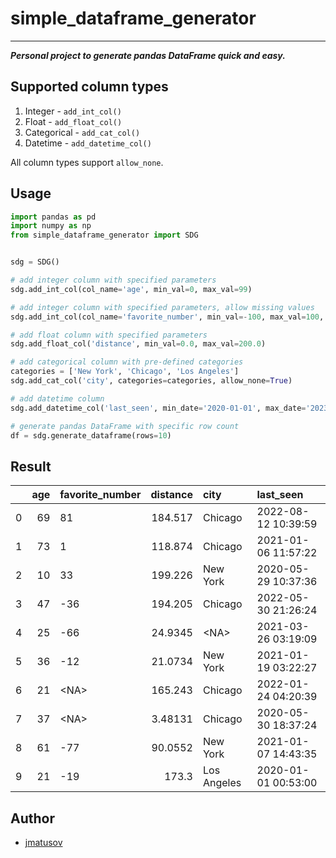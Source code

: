 # simple_dataframe_generator
___

**_Personal project to generate pandas DataFrame quick and easy._**

## Supported column types

1. Integer - ```add_int_col()```
2. Float - ```add_float_col()```
3. Categorical - ```add_cat_col()```
4. Datetime - ```add_datetime_col()```

All column types support ```allow_none```.


## Usage

```python
import pandas as pd
import numpy as np
from simple_dataframe_generator import SDG


sdg = SDG()

# add integer column with specified parameters
sdg.add_int_col(col_name='age', min_val=0, max_val=99)

# add integer column with specified parameters, allow missing values
sdg.add_int_col(col_name='favorite_number', min_val=-100, max_val=100, allow_none=True, none_proba=10)

# add float column with specified parameters
sdg.add_float_col('distance', min_val=0.0, max_val=200.0)

# add categorical column with pre-defined categories
categories = ['New York', 'Chicago', 'Los Angeles']
sdg.add_cat_col('city', categories=categories, allow_none=True)

# add datetime column
sdg.add_datetime_col('last_seen', min_date='2020-01-01', max_date='2023-02-01')

# generate pandas DataFrame with specific row count
df = sdg.generate_dataframe(rows=10)
```

## Result

|     | age | favorite_number | distance | city        | last_seen           |
|----:|----:|:----------------|---------:|:------------|:--------------------|
|   0 |  69 | 81              |  184.517 | Chicago     | 2022-08-12 10:39:59 |
|   1 |  73 | 1               |  118.874 | Chicago     | 2021-01-06 11:57:22 |
|   2 |  10 | 33              |  199.226 | New York    | 2020-05-29 10:37:36 |
|   3 |  47 | -36             |  194.205 | Chicago     | 2022-05-30 21:26:24 |
|   4 |  25 | -66             |  24.9345 | \<NA>       | 2021-03-26 03:19:09 |
|   5 |  36 | -12             |  21.0734 | New York    | 2021-01-19 03:22:27 |
|   6 |  21 | \<NA>           |  165.243 | Chicago     | 2022-01-24 04:20:39 |
|   7 |  37 | \<NA>           |  3.48131 | Chicago     | 2020-05-30 18:37:24 |
|   8 |  61 | -77             |  90.0552 | New York    | 2021-01-07 14:43:35 |
|   9 |  21 | -19             |    173.3 | Los Angeles | 2020-01-01 00:53:00 |

## Author
- [jmatusov](https://github.com/jmatusov)